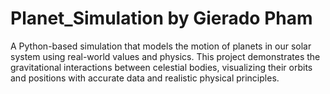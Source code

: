 # Planet_Simulation by Gierado Pham
A Python-based simulation that models the motion of planets in our solar system using real-world values and physics. This project demonstrates the gravitational interactions between celestial bodies, visualizing their orbits and positions with accurate data and realistic physical principles.

